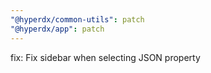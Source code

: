 ```yaml
---
"@hyperdx/common-utils": patch
"@hyperdx/app": patch
---
```


fix: Fix sidebar when selecting JSON property
